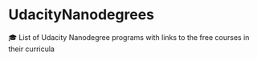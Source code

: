 # UdacityNanodegrees
🎓 List of Udacity Nanodegree programs with links to the free courses in their curricula
